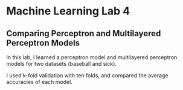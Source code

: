 # Machine Learning Lab 4
## Comparing Perceptron and Multilayered Perceptron Models
In this lab, I learned a perceptron model and multilayered perceptron models for two datasets (baseball and sick).

I used k-fold validation with ten folds, and compared the average accuracies of
each model.